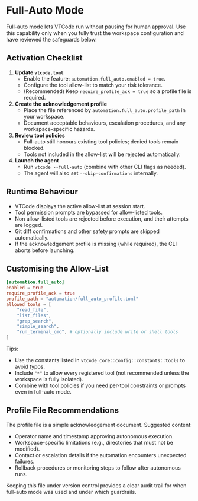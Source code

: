 # Full-Auto Mode

Full-auto mode lets VTCode run without pausing for human approval. Use this capability only when
you fully trust the workspace configuration and have reviewed the safeguards below.

## Activation Checklist

1. **Update `vtcode.toml`**
   - Enable the feature: `automation.full_auto.enabled = true`.
   - Configure the tool allow-list to match your risk tolerance.
   - (Recommended) Keep `require_profile_ack = true` so a profile file is required.
2. **Create the acknowledgement profile**
   - Place the file referenced by `automation.full_auto.profile_path` in your workspace.
   - Document acceptable behaviours, escalation procedures, and any workspace-specific hazards.
3. **Review tool policies**
   - Full-auto still honours existing tool policies; denied tools remain blocked.
   - Tools not included in the allow-list will be rejected automatically.
4. **Launch the agent**
   - Run `vtcode --full-auto` (combine with other CLI flags as needed).
   - The agent will also set `--skip-confirmations` internally.

## Runtime Behaviour

- VTCode displays the active allow-list at session start.
- Tool permission prompts are bypassed for allow-listed tools.
- Non allow-listed tools are rejected before execution, and their attempts are logged.
- Git diff confirmations and other safety prompts are skipped automatically.
- If the acknowledgement profile is missing (while required), the CLI aborts before launching.

## Customising the Allow-List

```toml
[automation.full_auto]
enabled = true
require_profile_ack = true
profile_path = "automation/full_auto_profile.toml"
allowed_tools = [
    "read_file",
    "list_files",
    "grep_search",
    "simple_search",
    "run_terminal_cmd", # optionally include write or shell tools
]
```

Tips:

- Use the constants listed in `vtcode_core::config::constants::tools` to avoid typos.
- Include `"*"` to allow every registered tool (not recommended unless the workspace is fully
  isolated).
- Combine with tool policies if you need per-tool constraints or prompts even in full-auto mode.

## Profile File Recommendations

The profile file is a simple acknowledgement document. Suggested content:

- Operator name and timestamp approving autonomous execution.
- Workspace-specific limitations (e.g., directories that must not be modified).
- Contact or escalation details if the automation encounters unexpected failures.
- Rollback procedures or monitoring steps to follow after autonomous runs.

Keeping this file under version control provides a clear audit trail for when full-auto mode was
used and under which guardrails.
